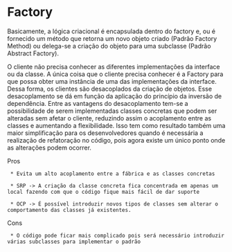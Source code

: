 # Factory

Basicamente, a lógica criacional é encapsulada dentro do factory e, ou é fornecido um método que retorna um novo objeto criado (Padrão Factory Method) ou delega-se a criação do objeto para uma subclasse (Padrão Abstract Factory).

O cliente não precisa conhecer as diferentes implementações da interface ou da classe. A única coisa que o cliente precisa conhecer é a Factory para que possa obter uma instância de uma das implementações da interface. Dessa forma, os clientes são desacoplados da criação de objetos. Esse desacoplamento se dá em função da aplicação do princípio da inversão de dependência. Entre as vantagens do desacoplamento tem-se a possibilidade de serem implementadas classes concretas que podem ser alteradas sem afetar o cliente, reduzindo assim o acoplamento entre as classes e aumentando a flexibilidade. Isso tem como resultado também uma maior simplificação para os desenvolvedores quando é necessária a realização de refatoração no código, pois agora existe um único ponto onde as alterações podem ocorrer.


Pros 
     
     * Evita um alto acoplamento entre a fábrica e as classes concretas
     
     * SRP -> A criação da classe concreta fica concentrada em apenas um local fazendo com que o código fique mais fácil de dar suporte
     
     * OCP -> É possível introduzir novos tipos de classes sem alterar o comportamento das classes já existentes.

Cons 
     
     * O código pode ficar mais complicado pois será necessário introduzir várias subclasses para implementar o padrão
